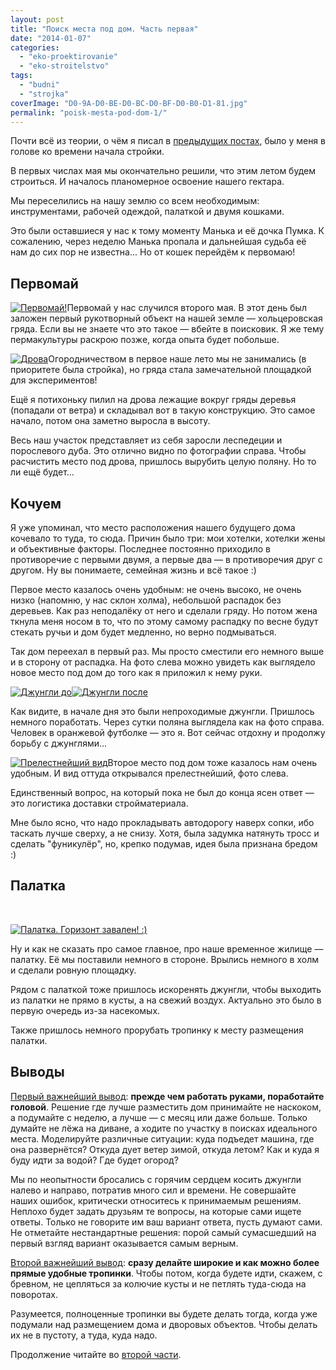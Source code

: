 ```yaml
---
layout: post
title: "Поиск места под дом. Часть первая"
date: "2014-01-07"
categories: 
  - "eko-proektirovanie"
  - "eko-stroitelstvo"
tags: 
  - "budni"
  - "strojka"
coverImage: "D0-9A-D0-BE-D0-BC-D0-BF-D0-B0-D1-81.jpg"
permalink: "poisk-mesta-pod-dom-1/"
---
```


Почти всё из теории, о чём я писал в [предыдущих постах](/dom-za-100-tysyach-rubley), было у меня в голове ко времени начала стройки.

В первых числах мая мы окончательно решили, что этим летом будем строиться. И началось планомерное освоение нашего гектара.

Мы переселились на нашу землю со всем необходимым: инструментами, рабочей одеждой, палаткой и двумя кошками.

Это были оставшиеся у нас к тому моменту Манька и её дочка Пумка. К сожалению, через неделю Манька пропала и дальнейшая судьба её нам до сих пор не известна... Но от кошек перейдём к первомаю!

## Первомай

[![](images/IMG_20130502_145424.jpg "Первомай!")](/wp-content/uploads/2014/01/IMG_20130502_145424.jpg)Первомай у нас случился второго мая. В этот день был заложен первый рукотворный объект на нашей земле — хольцеровская гряда. Если вы не знаете что это такое — вбейте в поисковик. Я же тему пермакультуры раскрою позже, когда опыта будет побольше.

[![](images/IMG_20130606_154434.jpg "Дрова")](/wp-content/uploads/2014/01/IMG_20130606_154434.jpg)Огородничеством в первое наше лето мы не занимались (в приоритете была стройка), но гряда стала замечательной площадкой для экспериментов!

Ещё я потихоньку пилил на дрова лежащие вокруг гряды деревья (попадали от ветра) и складывал вот в такую конструкцию. Это самое начало, потом она заметно выросла в высоту.

Весь наш участок представляет из себя заросли леспедеции и порослевого дуба. Это отлично видно по фотографии справа. Чтобы расчистить место под дрова, пришлось вырубить целую поляну. Но то ли ещё будет...

## Кочуем

Я уже упоминал, что место расположения нашего будущего дома кочевало то туда, то сюда. Причин было три: мои хотелки, хотелки жены и объективные факторы. Последнее постоянно приходило в противоречие с первыми двумя, а первые два — в противоречия друг с другом. Ну вы понимаете, семейная жизнь и всё такое :)

Первое место казалось очень удобным: не очень высоко, не очень низко (напомню, у нас склон холма), небольшой распадок без деревьев. Как раз неподалёку от него и сделали гряду. Но потом жена ткнула меня носом в то, что по этому самому распадку по весне будут стекать ручьи и дом будет медленно, но верно подмываться.

Так дом переехал в первый раз. Мы просто сместили его немного выше и в сторону от распадка. На фото слева можно увидеть как выглядело новое место под дом до того как я приложил к нему руки.

[![](images/IMG_20130606_154923.jpg "Джунгли до")](/wp-content/uploads/2014/01/IMG_20130606_154923.jpg)[![](images/IMG_20130606_154910.jpg "Джунгли после")](/wp-content/uploads/2014/01/IMG_20130606_154910.jpg)

Как видите, в начале дня это были непроходимые джунгли. Пришлось немного поработать. Через сутки поляна выглядела как на фото справа. Человек в оранжевой футболке — это я. Вот сейчас отдохну и продолжу борьбу с джунглями...

[![](images/IMG_20130606_154826.jpg "Прелестнейший вид")](/wp-content/uploads/2014/01/IMG_20130606_154826.jpg)Второе место под дом тоже казалось нам очень удобным. И вид оттуда открывался прелестнейший, фото слева.

Единственный вопрос, на который пока не был до конца ясен ответ — это логистика доставки стройматериала.

Мне было ясно, что надо прокладывать автодорогу наверх сопки, ибо таскать лучше сверху, а не снизу. Хотя, была задумка натянуть тросс и сделать "фуникулёр", но, крепко подумав, идея была признана бредом :)

## Палатка

 

[![](images/IMG_20130606_154332.jpg "Палатка. Горизонт завален! :)")](/wp-content/uploads/2014/01/IMG_20130606_154332.jpg)

Ну и как не сказать про самое главное, про наше временное жилище — палатку. Её мы поставили немного в стороне. Врылись немного в холм и сделали ровную площадку.

Рядом с палаткой тоже пришлось искоренять джунгли, чтобы выходить из палатки не прямо в кусты, а на свежий воздух. Актуально это было в первую очередь из-за насекомых.

Также пришлось немного прорубать тропинку к месту размещения палатки.

## Выводы

<u>Первый важнейший вывод</u>: **прежде чем работать руками, поработайте головой**. Решение где лучше разместить дом принимайте не наскоком, а подумайте с неделю, а лучше — с месяц или даже больше. Только думайте не лёжа на диване, а ходите по участку в поисках идеального места. Моделируйте различные ситуации: куда подъедет машина, где она развернётся? Откуда дует ветер зимой, откуда летом? Как и куда я буду идти за водой? Где будет огород?

Мы по неопытности бросались с горячим сердцем косить джунгли налево и направо, потратив много сил и времени. Не совершайте наших ошибок, критически относитесь к принимаемым решениям. Неплохо будет задать друзьям те вопросы, на которые сами ищете ответы. Только не говорите им ваш вариант ответа, пусть думают сами. Не отметайте нестандартные решения: порой самый сумасшедший на первый взгляд вариант оказывается самым верным.

<u>Второй важнейший вывод</u>: **сразу делайте широкие и как можно более прямые удобные тропинки**. Чтобы потом, когда будете идти, скажем, с бревном, не цепляться за колючие кусты и не петлять туда-сюда на поворотах.

Разумеется, полноценные тропинки вы будете делать тогда, когда уже подумали над размещением дома и дворовых объектов. Чтобы делать их не в пустоту, а туда, куда надо.

Продолжение читайте во [второй части](/poisk-mesta-pod-dom-2).
